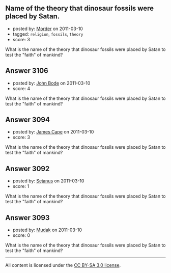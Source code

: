 ## Name of the theory that dinosaur fossils were placed by Satan.

- posted by: [Morder](https://stackexchange.com/users/-1/309-morder) on 2011-03-10
- tagged: `religion`, `fossils`, `theory`
- score: 3

What is the name of the theory that dinosaur fossils were placed by Satan to test the "faith" of mankind?


## Answer 3106

- posted by: [John Bode](https://stackexchange.com/users/-1/117-john-bode) on 2011-03-10
- score: 4

What is the name of the theory that dinosaur fossils were placed by Satan to test the "faith" of mankind?


## Answer 3094

- posted by: [James Cape](https://stackexchange.com/users/-1/1058-james-cape) on 2011-03-10
- score: 3

What is the name of the theory that dinosaur fossils were placed by Satan to test the "faith" of mankind?


## Answer 3092

- posted by: [Sejanus](https://stackexchange.com/users/-1/1221-sejanus) on 2011-03-10
- score: 1

What is the name of the theory that dinosaur fossils were placed by Satan to test the "faith" of mankind?


## Answer 3093

- posted by: [Mudak](https://stackexchange.com/users/-1/205-mudak) on 2011-03-10
- score: 0

What is the name of the theory that dinosaur fossils were placed by Satan to test the "faith" of mankind?



---

All content is licensed under the [CC BY-SA 3.0 license](https://creativecommons.org/licenses/by-sa/3.0/).
